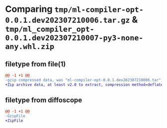 # Comparing `tmp/ml-compiler-opt-0.0.1.dev202307210006.tar.gz` & `tmp/ml_compiler_opt-0.0.1.dev202307210007-py3-none-any.whl.zip`

## filetype from file(1)

```diff
@@ -1 +1 @@
-gzip compressed data, was "ml-compiler-opt-0.0.1.dev202307210006.tar", last modified: Fri Jul 21 00:06:56 2023, max compression
+Zip archive data, at least v2.0 to extract, compression method=deflate
```

## filetype from diffoscope

```diff
@@ -1 +1 @@
-GzipFile
+ZipFile
```

